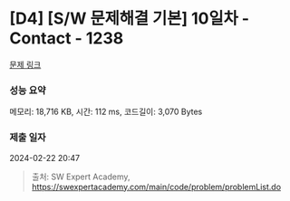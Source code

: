 # [D4] [S/W 문제해결 기본] 10일차 - Contact - 1238 

[문제 링크](https://swexpertacademy.com/main/code/problem/problemDetail.do?contestProbId=AV15B1cKAKwCFAYD) 

### 성능 요약

메모리: 18,716 KB, 시간: 112 ms, 코드길이: 3,070 Bytes

### 제출 일자

2024-02-22 20:47



> 출처: SW Expert Academy, https://swexpertacademy.com/main/code/problem/problemList.do